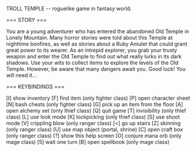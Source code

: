 TROLL TEMPLE -- roguelike game in fantasy world.

=== STORY ===

You are a young adventurer who has entered the abandoned Old Temple in Lonely
Mountain. Many horror stories were told about this Temple at nighttime bonfires,
as well as stories about a Ruby Amulet that could grant great power to its wearer.
As an intrepid explorer, you grab your trusty weapon and enter the Old Temple to
find out what really lurks in its dark shadows. Use your wits to collect items to
explore the levels of the Old Temple. However, be aware that many dangers await you.
Good luck! You will need it...

=== KEYBINDINGS ===

[I] show inventory                        [F] find item (only fighter class)
[P] open character sheet                  [N] bash chests (only fighter class)
[G] pick up an item from the floor        [A] open alchemy set (only thief class)
[Q] quit game                             [T] invisibility (only thief class)
[L] use look mode                         [K] lockpicking (only thief class)
[S] use shoot mode                        [V] crippling blow (only ranger class)
[<] go up stairs                          [Z] skinning (only ranger class)
[U] use map object (portal, shrine)       [C] open craft box (only ranger class)
[?] show this help screen                 [O] conjure mana orb (only mage class)
[5] wait one turn                         [B] open spellbook (only mage class)










